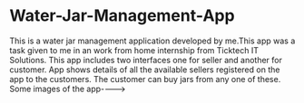 # Water-Jar-Management-App


This is a water jar management application developed by me.This app was a task given to me in an work from home internship
from Ticktech IT Solutions.
This app includes two interfaces one for seller and another for customer.
App shows details of all the available sellers registered on the app to the customers. The customer can buy jars from any one of these.
Some images of the app---->



